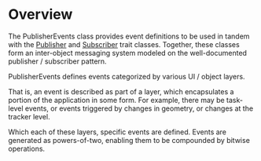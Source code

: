 # Overview

The PublisherEvents class provides event definitions to be used in tandem with the [Publisher](Publisher-Trait) and [Subscriber](Subscriber-Trait) trait classes.  Together, these classes form an inter-object messaging system modeled on the well-documented publisher / subscriber pattern.

PublisherEvents defines events categorized by various UI / object layers.

That is, an event is described as part of a layer, which encapsulates a portion of the application in some form.  For example, there may be task-level events, or events triggered by changes in geometry, or changes at the tracker level.

Which each of these layers, specific events are defined.  Events are generated as powers-of-two, enabling them to be compounded by bitwise operations.
